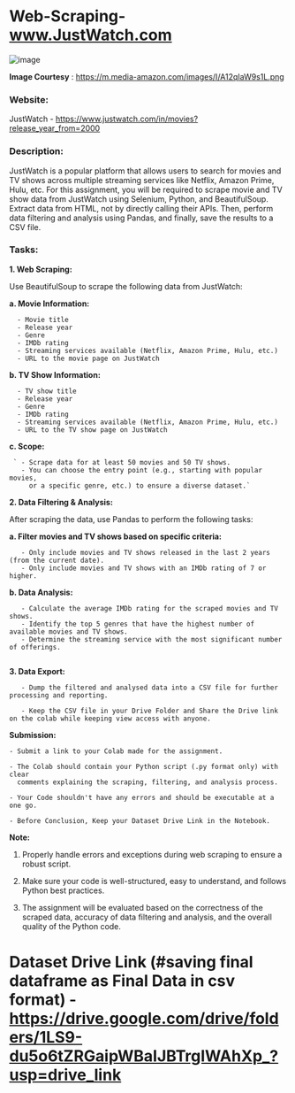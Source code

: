 # Web-Scraping-www.JustWatch.com

![image](https://github.com/Wolverine-Shiva/Web-Scraping-www.JustWatch.com/assets/132210827/622cb273-bfb4-42ed-957a-408a82b9c088)

**Image Courtesy** : https://m.media-amazon.com/images/I/A12qIaW9s1L.png

### **Website:**
JustWatch -  https://www.justwatch.com/in/movies?release_year_from=2000

### **Description:**

JustWatch is a popular platform that allows users to search for movies and TV shows across multiple streaming services like Netflix, Amazon Prime, Hulu, etc. For this assignment, you will be required to scrape movie and TV show data from JustWatch using Selenium, Python, and BeautifulSoup. Extract data from HTML, not by directly calling their APIs. Then, perform data filtering and analysis using Pandas, and finally, save the results to a CSV file.

### **Tasks:**

**1. Web Scraping:**

Use BeautifulSoup to scrape the following data from JustWatch:

   **a. Movie Information:**

      - Movie title
      - Release year
      - Genre
      - IMDb rating
      - Streaming services available (Netflix, Amazon Prime, Hulu, etc.)
      - URL to the movie page on JustWatch

   **b. TV Show Information:**

      - TV show title
      - Release year
      - Genre
      - IMDb rating
      - Streaming services available (Netflix, Amazon Prime, Hulu, etc.)
      - URL to the TV show page on JustWatch

  **c. Scope:**

```
 ` - Scrape data for at least 50 movies and 50 TV shows.
   - You can choose the entry point (e.g., starting with popular movies,
     or a specific genre, etc.) to ensure a diverse dataset.`

```


**2. Data Filtering & Analysis:**

   After scraping the data, use Pandas to perform the following tasks:

   **a. Filter movies and TV shows based on specific criteria:**

   ```
      - Only include movies and TV shows released in the last 2 years (from the current date).
      - Only include movies and TV shows with an IMDb rating of 7 or higher.
```

   **b. Data Analysis:**

   ```
      - Calculate the average IMDb rating for the scraped movies and TV shows.
      - Identify the top 5 genres that have the highest number of available movies and TV shows.
      - Determine the streaming service with the most significant number of offerings.
      
   ```   

**3. Data Export:**

```
   - Dump the filtered and analysed data into a CSV file for further processing and reporting.

   - Keep the CSV file in your Drive Folder and Share the Drive link on the colab while keeping view access with anyone.
```

**Submission:**
```
- Submit a link to your Colab made for the assignment.

- The Colab should contain your Python script (.py format only) with clear
  comments explaining the scraping, filtering, and analysis process.

- Your Code shouldn't have any errors and should be executable at a one go.

- Before Conclusion, Keep your Dataset Drive Link in the Notebook.
```


**Note:**

1. Properly handle errors and exceptions during web scraping to ensure a robust script.

2. Make sure your code is well-structured, easy to understand, and follows Python best practices.

3. The assignment will be evaluated based on the correctness of the scraped data, accuracy of data filtering and analysis, and the overall quality of the Python code.


# **Dataset Drive Link** (#saving final dataframe as Final Data in csv format) - https://drive.google.com/drive/folders/1LS9-du5o6tZRGaipWBaIJBTrgIWAhXp_?usp=drive_link
